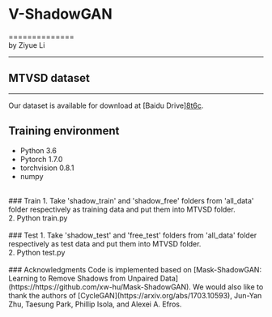 # V-ShadowGAN
==============<br>
by Ziyue Li
 <br>
  ***
## MTVSD dataset
----------------
  Our dataset is available for download at [Baidu Drive][8t6c](https://pan.baidu.com/s/1G0CQRH8xWHwlIgaTQKaxAA).

## Training environment
  * Python 3.6
  * Pytorch 1.7.0
  * torchvision 0.8.1
  * numpy
<br>
### Train
1. Take 'shadow_train' and 'shadow_free' folders from 'all_data' folder respectively as training data and put them into MTVSD folder.<br>
2. Python train.py<br>
<br>
### Test
1. Take 'shadow_test' and 'free_test' folders from 'all_data' folder respectively as test data and put them into MTVSD folder.<br>
2. Python test.py<br>
<br>
### Acknowledgments
Code is implemented based on [Mask-ShadowGAN: Learning to Remove Shadows from Unpaired Data](https://https://github.com/xw-hu/Mask-ShadowGAN). We would also like to thank the authors of [CycleGAN](https://arxiv.org/abs/1703.10593), Jun-Yan Zhu, Taesung Park, Phillip Isola, and Alexei A. Efros.
